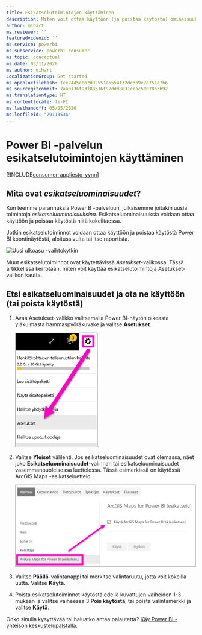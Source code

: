 ```yaml
---
title: Esikatselutoimintojen käyttäminen
description: Miten voit ottaa käyttöön (ja poistaa käytöstä) ominaisuuksia, jotka ovat esikatselussa.
author: mihart
ms.reviewer: ''
featuredvideoid: ''
ms.service: powerbi
ms.subservice: powerbi-consumer
ms.topic: conceptual
ms.date: 03/11/2020
ms.author: mihart
LocalizationGroup: Get started
ms.openlocfilehash: 1ce2445e0b2d92551a5554f32dc3b9e2a751e7b6
ms.sourcegitcommit: 7aa0136f93f88516f97ddd8031ccac5d07863b92
ms.translationtype: HT
ms.contentlocale: fi-FI
ms.lasthandoff: 05/05/2020
ms.locfileid: "79113536"
---
```

# <a name="opt-in-for-power-bi-service-preview-features"></a>Power BI -palvelun esikatselutoimintojen käyttäminen

[!INCLUDE[consumer-appliesto-yynn](../includes/consumer-appliesto-yynn.md)]

## <a name="what-are-preview-features"></a>Mitä ovat *esikatseluominaisuudet*?
Kun teemme parannuksia Power B -palveluun, julkaisemme joitakin uusia toimintoja *esikatseluominaisuuksina*. Esikatseluominaisuuksia voidaan ottaa käyttöön ja poistaa käytöstä niitä kokeiltaessa.

Jotkin esikatselutoiminnot voidaan ottaa käyttöön ja poistaa käytöstä Power BI koontinäytöstä, aloitussivulta tai itse raportista.

   ![Uusi ulkoasu -vaihtokytkin](./media/end-user-preview-features/power-bi-toggle.png)

Muut esikatselutoiminnot ovat käytettävissä *Asetukset*-valikossa. Tässä artikkelissa kerrotaan, miten voit käyttää esikatselutoimintoja Asetukset-valikon kautta.

## <a name="find-previews-and-turn-them-on-and-off"></a>Etsi esikatseluominaisuudet ja ota ne käyttöön (tai poista käytöstä)
1. Avaa Asetukset-valikko valitsemalla Power BI-näytön oikeasta yläkulmasta hammaspyöräkuvake ja valitse **Asetukset**.
   
   ![Asetukset-valikko](./media/end-user-preview-features/power-bi-settings.png).
2. Valitse **Yleiset** välilehti. Jos esikatseluominaisuudet ovat olemassa, näet joko **Esikatseluominaisuudet**-valinnan tai esikatseluominaisuudet vasemmanpuoleisessa luettelossa.  Tässä esimerkissä on käytössä ArcGIS Maps -esikatseluettelo. 
   
   ![Yleinen-välilehti](./media/end-user-preview-features/power-bi-preview-esri.png)
3. Valitse **Päällä**-valintanappi tai merkitse valintaruutu, jotta voit kokeilla uutta. Valitse **Käytä**.
4. Poista esikatselutoiminnot käytöstä edellä kuvattujen vaiheiden 1-3 mukaan ja valitse vaiheessa 3 **Pois käytöstä**, tai poista valintamerkki ja valitse **Käytä**.


Onko sinulla kysyttävää tai haluatko antaa palautetta? [Käy Power BI -yhteisön keskustelupalstalla](https://community.powerbi.com/t5/Navigation-Preview-Forum/bd-p/NavigationPreview).

